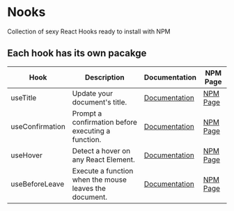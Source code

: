 # Nooks

Collection of sexy React Hooks ready to install with NPM

## Each hook has its own pacakge

| Hook            | Description                                            | Documentation                                                                    | NPM Page                                                          |
| --------------- | ------------------------------------------------------ | -------------------------------------------------------------------------------- | ----------------------------------------------------------------- |
| useTitle        | Update your document's title.                          | [Documentation](https://github.com/nomadcoders/nooks/tree/master/useTitle)       | [NPM Page](https://www.npmjs.com/package/@nooks/use-title)        |
| useConfirmation | Prompt a confirmation before executing a function.     | [Documentation](https://github.com/nomadcoders/nooks/tree/master/useConfirm)     | [NPM Page](https://www.npmjs.com/package/@nooks/use-confirm)      |
| useHover        | Detect a hover on any React Element.                   | [Documentation](https://github.com/nomadcoders/nooks/tree/master/useHover)       | [NPM Page](https://www.npmjs.com/package/@nooks/use-hover)        |
| useBeforeLeave  | Execute a function when the mouse leaves the document. | [Documentation](https://github.com/nomadcoders/nooks/tree/master/useBeforeLeave) | [NPM Page](https://www.npmjs.com/package/@nooks/use-before-leave) |

